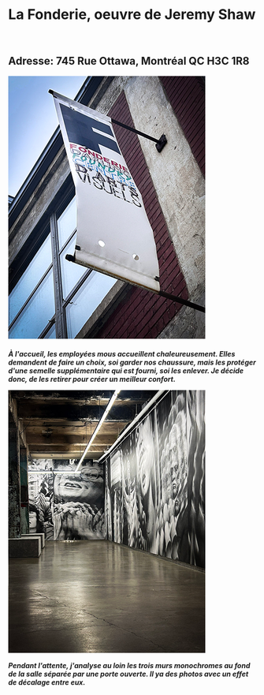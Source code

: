 <h1> 
La Fonderie, oeuvre de Jeremy Shaw
</h1>
<br>
<h2>
  Adresse: 745 Rue Ottawa, Montréal QC H3C 1R8 
</h2>

 ![photo](media/banniere_fonderie.png)

<h5>
À l'accueil, les employées mous accueillent chaleureusement. Elles demandent de faire un choix,
soi garder nos chaussure, 
mais les protéger d'une semelle supplémentaire qui est fourni, soi les enlever.
Je décide donc, de les retirer pour créer un meilleur confort. 
 <br> 

![photo](media/entrer_oeuvre.png)

Pendant l'attente, j'analyse au loin les trois murs monochromes au fond de la salle séparée par une porte ouverte.
Il ya des photos avec un effet de décalage entre eux.

</h5>
